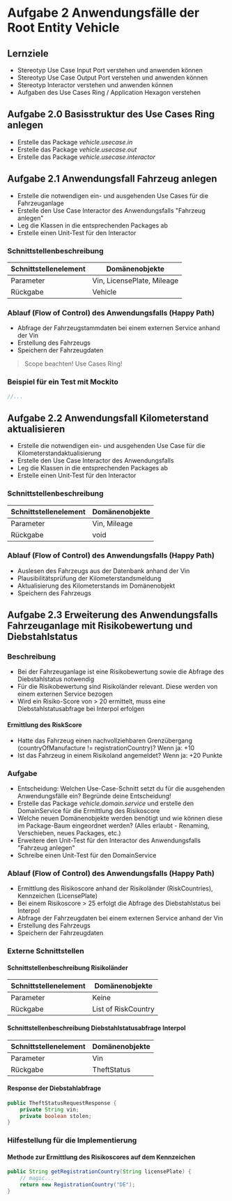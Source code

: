 # Aufgabe 2 Anwendungsfälle der Root Entity Vehicle

## Lernziele

- Stereotyp Use Case Input Port verstehen und anwenden können
- Stereotyp Use Case Output Port verstehen und anwenden können
- Stereotyp Interactor verstehen und anwenden können
- Aufgaben des Use Cases Ring / Application Hexagon verstehen

## Aufgabe 2.0 Basisstruktur des Use Cases Ring anlegen

- Erstelle das Package _vehicle.usecase.in_
- Erstelle das Package _vehicle.usecase.out_
- Erstelle das Package _vehicle.usecase.interactor_

## Aufgabe 2.1 Anwendungsfall Fahrzeug anlegen

- Erstelle die notwendigen ein- und ausgehenden Use Cases für die Fahrzeuganlage
- Erstelle den Use Case Interactor des Anwendungsfalls "Fahrzeug anlegen"
- Leg die Klassen in die entsprechenden Packages ab
- Erstelle einen Unit-Test für den Interactor

### Schnittstellenbeschreibung

| Schnittstellenelement | Domänenobjekte             |
|-----------------------|----------------------------|
| Parameter             | Vin, LicensePlate, Mileage |
| Rückgabe              | Vehicle                    |

### Ablauf (Flow of Control) des Anwendungsfalls (Happy Path)

- Abfrage der Fahrzeugstammdaten bei einem externen Service anhand der Vin
- Erstellung des Fahrzeugs
- Speichern der Fahrzeugdaten

> Scope beachten! Use Cases Ring!

### Beispiel für ein Test mit Mockito
    
```java
//...
```

## Aufgabe 2.2 Anwendungsfall Kilometerstand aktualisieren

- Erstelle die notwendigen ein- und ausgehenden Use Case für die Kilometerstandaktualisierung
- Erstelle den Use Case Interactor des Anwendungsfalls
- Leg die Klassen in die entsprechenden Packages ab
- Erstelle einen Unit-Test für den Interactor

### Schnittstellenbeschreibung

| Schnittstellenelement | Domänenobjekte           |
|-----------------------|--------------------------|
| Parameter             | Vin, Mileage             |
| Rückgabe              | void                     |

### Ablauf (Flow of Control) des Anwendungsfalls (Happy Path)

- Auslesen des Fahrzeugs aus der Datenbank anhand der Vin 
- Plausibilitätsprüfung der Kilometerstandsmeldung
- Aktualisierung des Kilometerstands im Domänenobjekt
- Speichern des Fahrzeugs

## Aufgabe 2.3 Erweiterung des Anwendungsfalls Fahrzeuganlage mit Risikobewertung und Diebstahlstatus

### Beschreibung

- Bei der Fahrzeuganlage ist eine Risikobewertung sowie die Abfrage des Diebstahlstatus notwendig
- Für die Risikobewertung sind Risikoländer relevant. Diese werden von einem externen Service bezogen
- Wird ein Risiko-Score von > 20 ermittelt, muss eine Diebstahlstatusabfrage bei Interpol erfolgen

#### Ermittlung des RiskScore

- Hatte das Fahrzeug einen nachvollziehbaren Grenzübergang (countryOfManufacture != registrationCountry)? Wenn ja: +10
- Ist das Fahrzeug in einem Risikoland angemeldet? Wenn ja: +20 Punkte

### Aufgabe

- Entscheidung: Welchen Use-Case-Schnitt setzt du für die ausgehenden Anwendungsfälle ein? Begründe deine Entscheidung!
- Erstelle das Package _vehicle.domain.service_ und erstelle den DomainService für die Ermittlung des Risikoscore
- Welche neuen Domänenobjekte werden benötigt und wie können diese im Package-Baum eingeordnet werden? (Alles erlaubt - Renaming, Verschieben, neues Packages, etc.)
- Erweitere den Unit-Test für den Interactor des Anwendungsfalls "Fahrzeug anlegen"
- Schreibe einen Unit-Test für den DomainService

### Ablauf (Flow of Control) des Anwendungsfalls (Happy Path)

- Ermittlung des Risikoscore anhand der Risikoländer (RiskCountries), Kennzeichen (LicensePlate)
- Bei einem Risikoscore > 25 erfolgt die Abfrage des Diebstahlstatus bei Interpol
- Abfrage der Fahrzeugdaten bei einem externen Service anhand der Vin
- Erstellung des Fahrzeugs
- Speichern der Fahrzeugdaten

### Externe Schnittstellen

#### Schnittstellenbeschreibung Risikoländer

| Schnittstellenelement | Domänenobjekte      |
|-----------------------|---------------------|
| Parameter             | Keine               |
| Rückgabe              | List of RiskCountry |

#### Schnittstellenbeschreibung Diebstahlstatusabfrage Interpol

| Schnittstellenelement | Domänenobjekte |
|-----------------------|----------------|
| Parameter             | Vin            |
| Rückgabe              | TheftStatus    |

#### Response der Diebstahlabfrage

```java
public TheftStatusRequestResponse {
    private String vin;
    private boolean stolen;
}
```

### Hilfestellung für die Implementierung

#### Methode zur Ermittlung des Risikoscores auf dem Kennzeichen

```java
public String getRegistrationCountry(String licensePlate) {
    // magic...
    return new RegistrationCountry("DE");
}
```